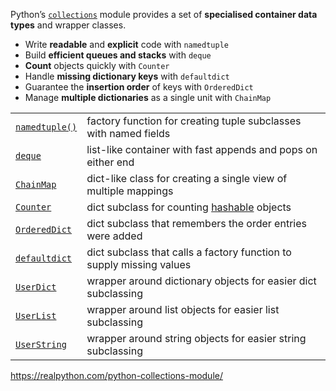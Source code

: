 Python’s [`collections`](https://docs.python.org/3/library/collections.html#module-collections) module provides a set of **specialised container data types** and wrapper classes.

- Write **readable** and **explicit** code with `namedtuple`
- Build **efficient queues and stacks** with `deque`
- **Count** objects quickly with `Counter`
- Handle **missing dictionary keys** with `defaultdict`
- Guarantee the **insertion order** of keys with `OrderedDict`
- Manage **multiple dictionaries** as a single unit with `ChainMap`

|                                                                                                                       |                                                                                                      |
| --------------------------------------------------------------------------------------------------------------------- | ---------------------------------------------------------------------------------------------------- |
| [`namedtuple()`](https://docs.python.org/3/library/collections.html#collections.namedtuple "collections.namedtuple")  | factory function for creating tuple subclasses with named fields                                     |
| [`deque`](https://docs.python.org/3/library/collections.html#collections.deque "collections.deque")                   | list-like container with fast appends and pops on either end                                         |
| [`ChainMap`](https://docs.python.org/3/library/collections.html#collections.ChainMap "collections.ChainMap")          | dict-like class for creating a single view of multiple mappings                                      |
| [`Counter`](https://docs.python.org/3/library/collections.html#collections.Counter "collections.Counter")             | dict subclass for counting [hashable](https://docs.python.org/3/glossary.html#term-hashable) objects |
| [`OrderedDict`](https://docs.python.org/3/library/collections.html#collections.OrderedDict "collections.OrderedDict") | dict subclass that remembers the order entries were added                                            |
| [`defaultdict`](https://docs.python.org/3/library/collections.html#collections.defaultdict "collections.defaultdict") | dict subclass that calls a factory function to supply missing values                                 |
| [`UserDict`](https://docs.python.org/3/library/collections.html#collections.UserDict "collections.UserDict")          | wrapper around dictionary objects for easier dict subclassing                                        |
| [`UserList`](https://docs.python.org/3/library/collections.html#collections.UserList "collections.UserList")          | wrapper around list objects for easier list subclassing                                              |
| [`UserString`](https://docs.python.org/3/library/collections.html#collections.UserString "collections.UserString")    | wrapper around string objects for easier string subclassing                                          |
https://realpython.com/python-collections-module/